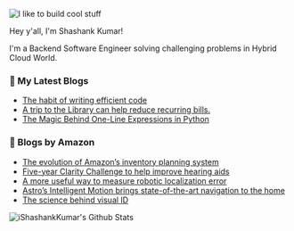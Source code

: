 ![I like to build cool stuff](https://res.cloudinary.com/dt8g3rhcy/image/upload/v1595929574/i_like_to_build_cool_shit._1_nzbwjh.png)

Hey y'all, I'm Shashank Kumar! 

I'm a Backend Software Engineer solving challenging problems in Hybrid Cloud World.

### 📕 My Latest Blogs
<!-- BLOG-POST-LIST:START -->
- [The habit of writing efficient code](https://medium.com/@ishashankkumar/the-habit-of-writing-efficient-code-153b05f04269?source=rss-d24dda280d5f------2)
- [A trip to the Library can help reduce recurring bills.](https://medium.com/swlh/a-trip-to-the-library-can-help-reduce-recurring-bills-23bca495cdf5?source=rss-d24dda280d5f------2)
- [The Magic Behind One-Line Expressions in Python](https://medium.com/swlh/the-magic-behind-one-line-expressions-in-python-816c10180c5c?source=rss-d24dda280d5f------2)
<!-- BLOG-POST-LIST:END -->

### 📕 Blogs by Amazon
<!-- AMAZON-BLOG-POST-LIST:START -->
- [The evolution of Amazon’s inventory planning system](https://www.amazon.science/latest-news/the-evolution-of-amazons-inventory-planning-system)
- [Five-year Clarity Challenge to help improve hearing aids](https://www.amazon.science/blog/five-year-clarity-challenge-to-help-improve-hearing-aids)
- [A more useful way to measure robotic localization error](https://www.amazon.science/blog/a-more-useful-way-to-measure-robotic-localization-error)
- [Astro’s Intelligent Motion brings state-of-the-art navigation to the home](https://www.amazon.science/blog/astros-intelligent-motion-brings-state-of-the-art-navigation-to-the-home)
- [The science behind visual ID](https://www.amazon.science/blog/the-science-behind-visual-id)
<!-- AMAZON-BLOG-POST-LIST:END -->



<img align="center" alt="iShashankKumar's Github Stats" src="https://github-readme-stats.vercel.app/api?username=ishashankkumar&show_icons=true&hide_border=true" />
